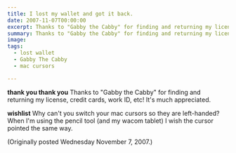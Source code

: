 ```yaml
---
title: I lost my wallet and got it back.
date: 2007-11-07T00:00:00
excerpt: Thanks to "Gabby the Cabby" for finding and returning my license, credit cards, work ID, etc!
summary: Thanks to "Gabby the Cabby" for finding and returning my license, credit cards, work ID, etc!
image: 
tags:
  - lost wallet
  - Gabby The Cabby
  - mac cursors

---
```


**thank you thank you**
Thanks to "Gabby the Cabby" for finding and returning my license, credit cards, work ID, etc!
It's much appreciated.

**wishlist**
Why can't you switch your mac cursors so they are left-handed?
When I'm using the pencil tool (and my wacom tablet) I wish the cursor pointed the same way.

(Originally posted Wednesday November 7, 2007.)

